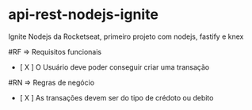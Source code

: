 # api-rest-nodejs-ignite
Ignite Nodejs da Rocketseat, primeiro projeto com nodejs, fastify e knex


#RF => Requisitos funcionais 

- [ X ]  O Usuário deve poder conseguir criar uma transação


#RN => Regras de negócio

- [ X ] As transações devem ser do tipo de crédoto ou debito 